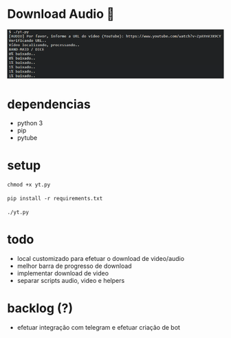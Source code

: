 # Download Audio 🙊

![Download Audio](https://github.com/rodrigodata/ytdownloader/blob/master/img/audio_001.png "Baixando audio")


# dependencias
- python 3
- pip
- pytube

# setup
```
chmod +x yt.py

pip install -r requirements.txt

./yt.py
```
# todo
- local customizado para efetuar o download de video/audio
- melhor barra de progresso de download
- implementar download de video
- separar scripts audio, video e helpers

# backlog (?)
- efetuar integração com telegram e efetuar criação de bot
